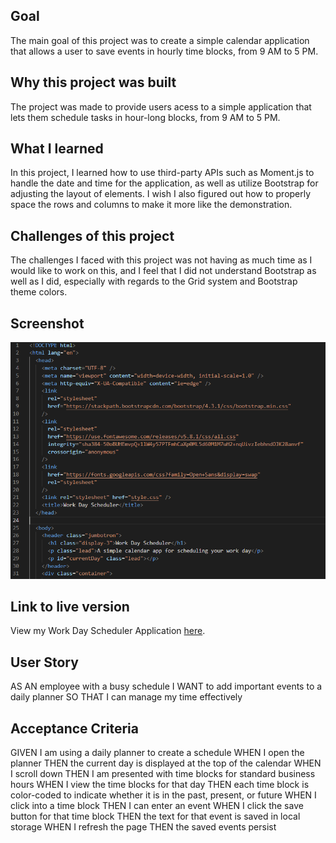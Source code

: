 ## Goal
The main goal of this project was to create a simple calendar application that allows a user to save events in hourly time blocks, from 9 AM to 5 PM.  

## Why this project was built
The project was made to provide users acess to a simple application that lets them schedule tasks in hour-long blocks, from 9 AM to 5 PM.

## What I learned
In this project, I learned how to use third-party APIs such as Moment.js to handle the date and time for the application, as well as utilize Bootstrap for adjusting the layout of elements. I wish I also figured out how to properly space the rows and columns to make it more like the demonstration.

## Challenges of this project
The challenges I faced with this project was not having as much time as I would like to work on this, and I feel that I did not understand Bootstrap as well as I did, especially with regards to the Grid system and Bootstrap theme colors. 

## Screenshot
![Work Day Scheduler Coding Preview](assets/images/Work-day-scheduler-screenshot.png)

## Link to live version
View my Work Day Scheduler Application [here](https://zachary-levin.github.io/zpl-work-day-scheduler-1/). 

## User Story
AS AN employee with a busy schedule
I WANT to add important events to a daily planner
SO THAT I can manage my time effectively

## Acceptance Criteria
GIVEN I am using a daily planner to create a schedule
WHEN I open the planner
THEN the current day is displayed at the top of the calendar
WHEN I scroll down
THEN I am presented with time blocks for standard business hours
WHEN I view the time blocks for that day
THEN each time block is color-coded to indicate whether it is in the past, present, or future
WHEN I click into a time block
THEN I can enter an event
WHEN I click the save button for that time block
THEN the text for that event is saved in local storage
WHEN I refresh the page
THEN the saved events persist